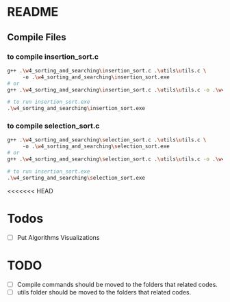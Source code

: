# README

## Compile Files

### to compile insertion_sort.c

```bash
g++ .\w4_sorting_and_searching\insertion_sort.c .\utils\utils.c \ 
     -o .\w4_sorting_and_searching\insertion_sort.exe
# or
g++ .\w4_sorting_and_searching\insertion_sort.c .\utils\utils.c -o .\w4_sorting_and_searching\insertion_sort.exe

# to run insertion_sort.exe
.\w4_sorting_and_searching\insertion_sort.exe
```

### to compile selection_sort.c

```bash
g++ .\w4_sorting_and_searching\selection_sort.c .\utils\utils.c \ 
     -o .\w4_sorting_and_searching\selection_sort.exe
# or
g++ .\w4_sorting_and_searching\selection_sort.c .\utils\utils.c -o .\w4_sorting_and_searching\selection_sort.exe

# to run insertion_sort.exe
.\w4_sorting_and_searching\selection_sort.exe
```

<<<<<<< HEAD
# Todos

- [ ] Put Algorithms Visualizations

# TODO
- [ ] Compile commands should be moved to the folders that related codes.
- [ ] utils folder should be moved to the folders that related codes.
